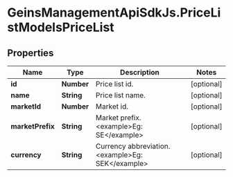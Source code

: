 # GeinsManagementApiSdkJs.PriceListModelsPriceList

## Properties

Name | Type | Description | Notes
------------ | ------------- | ------------- | -------------
**id** | **Number** | Price list id. | [optional] 
**name** | **String** | Price list name. | [optional] 
**marketId** | **Number** | Market id. | [optional] 
**marketPrefix** | **String** | Market prefix.  &lt;example&gt;Eg: SE&lt;/example&gt; | [optional] 
**currency** | **String** | Currency abbreviation.  &lt;example&gt;Eg: SEK&lt;/example&gt; | [optional] 


